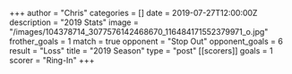 +++
author = "Chris"
categories = []
date = 2019-07-27T12:00:00Z
description = "2019 Stats"
image = "/images/104378714_3077576142468670_116484171552379971_o.jpg"
frother_goals = 1
match = true
opponent = "Stop Out"
opponent_goals = 6
result = "Loss"
title = "2019 Season"
type = "post"
[[scorers]]
goals = 1
scorer = "Ring-In"
+++